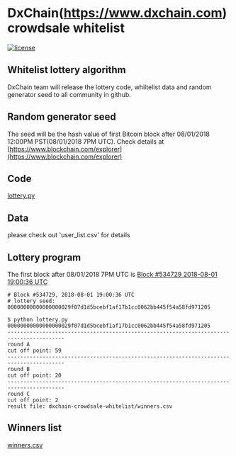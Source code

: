 # DxChain(https://www.dxchain.com) crowdsale whitelist 

[![license](https://img.shields.io/github/license/mashape/apistatus.svg?style=flat-square)](https://opensource.org/licenses/MIT)

## Whitelist lottery algorithm

DxChain team will release the lottery code, whiltelist data and random generator seed to all community in github.

## Random generator seed

The seed will be the hash value of first Bitcoin block after 08/01/2018 12:00PM PST(08/01/2018 7PM UTC).  Check details at [https://www.blockchain.com/explorer](https://www.blockchain.com/explorer)

## Code

[lottery.py](lottery.py)

## Data
please check out 'user_list.csv' for details

## Lottery program

The first block after 08/01/2018 7PM UTC is 
[Block #534729 2018-08-01 19:00:36 UTC](https://www.blockchain.com/btc/block/00000000000000000029f07d1d5bcebf1af17b1cc0062bb445f54a58fd971205)

```
# Block #534729, 2018-08-01 19:00:36 UTC
# lottery seed: 00000000000000000029f07d1d5bcebf1af17b1cc0062bb445f54a58fd971205

$ python lottery.py 00000000000000000029f07d1d5bcebf1af17b1cc0062bb445f54a58fd971205
----------------------------------------------------------------------------------------
round A
cut off point: 59
----------------------------------------------------------------------------------------
round B
cut off point: 20
----------------------------------------------------------------------------------------
round C
cut off point: 2
result file: dxchain-crowdsale-whitelist/winners.csv
```

## Winners list
[winners.csv](winners.csv)